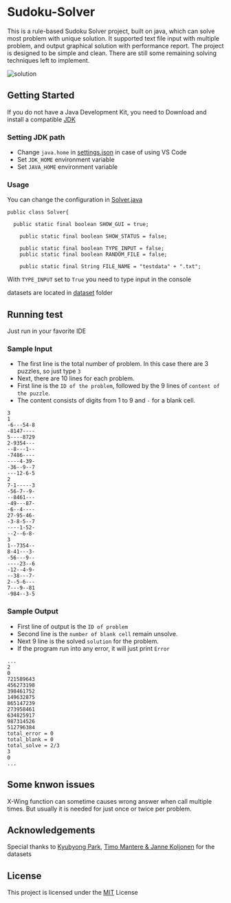# Sudoku-Solver
This is a rule-based Sudoku Solver project, built on java, which can solve most problem with unique solution. It supported text file input with multiple problem, and output graphical solution with performance report. The project is designed to be simple and clean. There are still some remaining solving techniques left to implement.

![solution](https://user-images.githubusercontent.com/44284362/51254410-a6475f80-19d3-11e9-8608-a88a85c2abd5.JPG)
## Getting Started
If you do not have a Java Development Kit, you need to Download and install a compatible [JDK](https://www.oracle.com/technetwork/java/javase/downloads/jdk8-downloads-2133151.html)
### Setting JDK path
- Change  ```java.home``` in [settings.json](.vscode/settings.json) in case of using VS Code
- Set ```JDK_HOME```  environment variable
- Set ```JAVA_HOME``` environment variable
### Usage
You can change the configuration in [Solver.java](src/Solver.java)
```
public class Solver{	

  public static final boolean SHOW_GUI = true;

	public static final boolean SHOW_STATUS = false;

	public static final boolean TYPE_INPUT = false;
	public static final boolean RANDOM_FILE = false;
  
	public static final String FILE_NAME = "testdata" + ".txt";
```
With ```TYPE_INPUT``` set to ```True``` you need to type input in the console

datasets are located in [dataset](dataset) folder
## Running test
 Just run in your favorite IDE
### Sample Input
 - The first line is the total number of problem. In this case there are 3 puzzles, so just type ```3```
 - Next, there are 10 lines for each problem.
 - First line is the ```ID of the problem```, followed by the 9 lines of ```content of the puzzle```.
 - The content consists of digits from 1 to 9 and ```-``` for a blank cell. 
```
3
1
-6---54-8
-8147----
5----8729
2-9354---
--8---1--
-7486----
----4-39-
-36--9--7
---12-6-5
2
7-1-----3
-56-7--9-
--8461---
-49---87-
-6--4----
27-95-46-
-3-8-5--7
----1-52-
--2--6-8-
3
1--7354--
8-41---3-
-56---9--
----23--6
-12--4-9-
--38---7-
2--5-6---
7---9--81
-984--3-5
```
### Sample Output
 - First line of output is the ```ID of problem```
 - Second line is the ```number of blank cell``` remain unsolve.
 - Next 9 line is the solved ```solution``` for the problem.
 - If the program run into any error, it will just print ```Error```
```
...
2
0
721589643
456273198
398461752
149632875
865147239
273958461
634825917
987314526
512796384
total_error = 0
total_blank = 0
total_solve = 2/3
3
0
...
```
## Some knwon issues
X-Wing function can sometime causes wrong answer when call multiple times. But usually it is needed for just once or twice per problem.

## Acknowledgements
Special thanks to [Kyubyong Park](https://www.kaggle.com/bryanpark/sudoku/home), [Timo Mantere & Janne Koljonen](http://lipas.uwasa.fi/~timan/sudoku/) for the datasets

## License
This project is licensed under the [MIT](https://opensource.org/licenses/MIT) License


  

